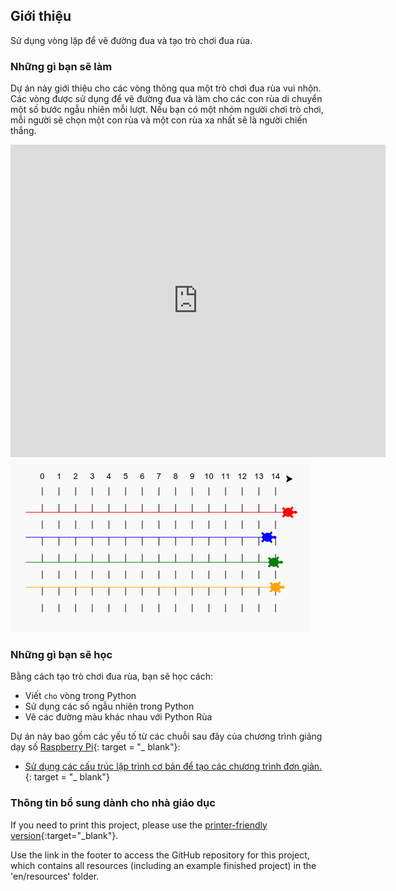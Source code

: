 ## Giới thiệu

Sử dụng vòng lặp để vẽ đường đua và tạo trò chơi đua rùa.

### Những gì bạn sẽ làm

Dự án này giới thiệu cho các vòng thông qua một trò chơi đua rùa vui nhộn. Các vòng được sử dụng để vẽ đường đua và làm cho các con rùa di chuyển một số bước ngẫu nhiên mỗi lượt. Nếu bạn có một nhóm người chơi trò chơi, mỗi người sẽ chọn một con rùa và một con rùa xa nhất sẽ là người chiến thắng.

<div class="trinket">
  <iframe src="https://trinket.io/embed/python/9339862606?outputOnly=true&start=result" width="600" height="500" frameborder="0" marginwidth="0" marginheight="0" allowfullscreen>
  </iframe>
  <img src="images/race-finished.png">
</div>

### Những gì bạn sẽ học

Bằng cách tạo trò chơi đua rùa, bạn sẽ học cách:

+ Viết `cho` vòng trong Python
+ Sử dụng các số ngẫu nhiên trong Python
+ Vẽ các đường màu khác nhau với Python Rùa

Dự án này bao gồm các yếu tố từ các chuỗi sau đây của chương trình giảng dạy số [Raspberry Pi](http://rpf.io/curriculum){: target = "_ blank"}:

+ [Sử dụng các cấu trúc lập trình cơ bản để tạo các chương trình đơn giản.](https://www.raspberrypi.org/curriculum/programming/creator/){: target = "_ blank"}

### Thông tin bổ sung dành cho nhà giáo dục

If you need to print this project, please use the [printer-friendly version](https://projects.raspberrypi.org/en/projects/turtle-race/print){:target="_blank"}.

Use the link in the footer to access the GitHub repository for this project, which contains all resources (including an example finished project) in the 'en/resources' folder.